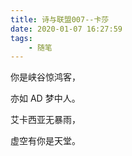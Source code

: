 ```yaml
---
title: 诗与联盟007--卡莎
date: 2020-01-07 16:27:59
tags:
    - 随笔
---
```


<!--more-->
你是峡谷惊鸿客，

亦如 AD 梦中人。

艾卡西亚无暴雨，

虚空有你是天堂。